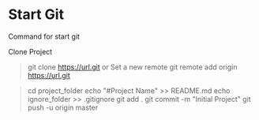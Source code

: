 # Start Git
Command for start git

Clone Project
 > git clone https://url.git
 or Set a new remote
 > git remote add origin https://url.git
 
 > cd project_folder
 > echo "#Project Name" >> README.md
 > echo ignore_folder >> .gitignore
 > git add .
 > git commit -m "Initial Project"
 > git push -u origin master
 
